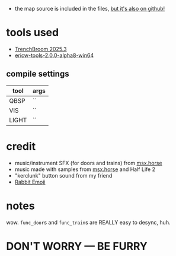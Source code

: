 - the map source is included in the files, [but it's also on github!](https://github.com/spacehare/quake-maps)

# tools used

- [TrenchBroom 2025.3](https://trenchbroom.github.io/)
- [ericw-tools-2.0.0-alpha8-win64](https://github.com/ericwa/ericw-tools/releases/tag/2.0.0-alpha8)

## compile settings

| tool  | args |
| ----- | ---- |
| QBSP  | ``   |
| VIS   | ``   |
| LIGHT | ``   |

# credit

- music/instrument SFX (for doors and trains) from [msx.horse](https://msx.horse)
- music made with samples from [msx.horse](https://msx.horse) and Half Life 2
- "kerclunk" button sound from my friend
- [Rabbit Emoji](https://github.com/googlefonts/noto-emoji/blob/main/svg/emoji_u1f407.svg)

# notes

wow. `func_door`s and `func_train`s are REALLY easy to desync, huh.

# DON'T WORRY — BE FURRY
